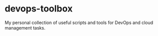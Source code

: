 # devops-toolbox
My personal collection of useful scripts and tools for DevOps and cloud management tasks.
